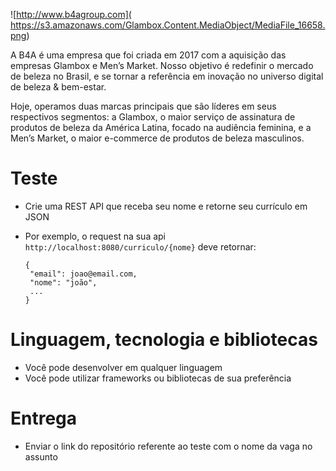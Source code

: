 ![http://www.b4agroup.com](	https://s3.amazonaws.com/Glambox.Content.MediaObject/MediaFile_16658.png)

A B4A é uma empresa que foi criada em 2017 com a aquisição das empresas Glambox e Men’s Market. Nosso objetivo é redefinir o mercado de beleza no Brasil, e se tornar a referência em inovação no universo digital de beleza & bem-estar. 

Hoje, operamos duas marcas principais que são líderes em seus respectivos segmentos: a Glambox, o maior serviço de assinatura de produtos de beleza da América Latina, focado na audiência feminina, e a Men’s Market, o maior e-commerce de produtos de beleza masculinos. 

# Teste
- Crie uma REST API que receba seu nome e retorne seu currículo em JSON
- Por exemplo, o request na sua api `http://localhost:8080/curriculo/{nome}` deve retornar:

   ```
   {                      
    "email": joao@email.com,                   
    "nome": "joão",             
    ...                 
  }
  ```                                               

# Linguagem, tecnologia e bibliotecas
- Você pode desenvolver em qualquer linguagem
- Você pode utilizar frameworks ou bibliotecas de sua preferência

# Entrega
- Enviar o link do repositório referente ao teste com o nome da vaga no assunto
